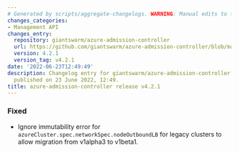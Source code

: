```yaml
---
# Generated by scripts/aggregate-changelogs. WARNING: Manual edits to this files will be overwritten.
changes_categories:
- Management API
changes_entry:
  repository: giantswarm/azure-admission-controller
  url: https://github.com/giantswarm/azure-admission-controller/blob/master/CHANGELOG.md#421---2022-06-23
  version: 4.2.1
  version_tag: v4.2.1
date: '2022-06-23T12:49:49'
description: Changelog entry for giantswarm/azure-admission-controller version 4.2.1,
  published on 23 June 2022, 12:49.
title: azure-admission-controller release v4.2.1
---
```


### Fixed
- Ignore immutability error for `azureCluster.spec.networkSpec.nodeOutboundLB` for legacy clusters to allow migration from v1alpha3 to v1beta1.
